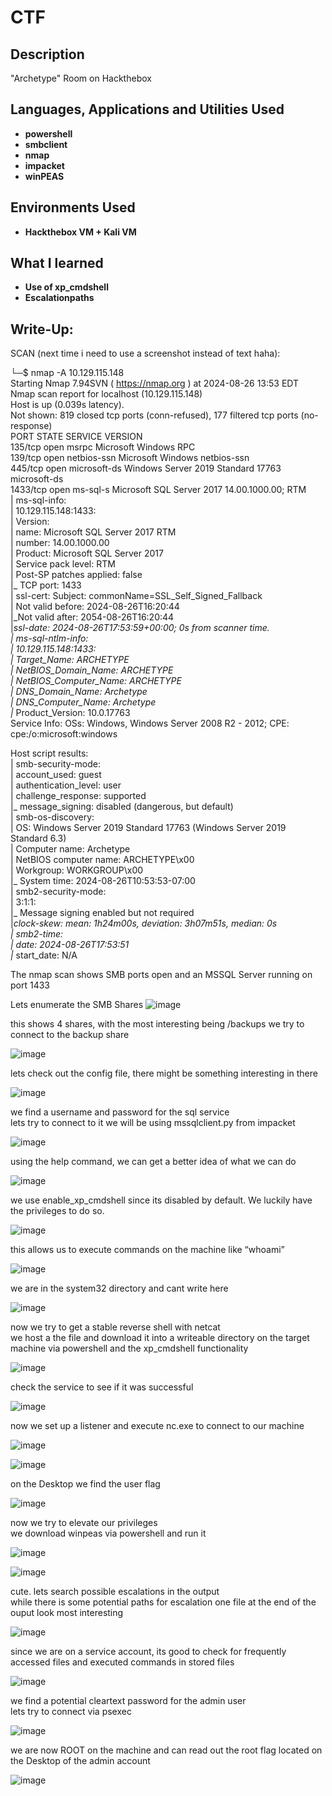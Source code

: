 <h1>CTF</h1>



<h2>Description</h2>
"Archetype" Room on Hackthebox
<br />


<h2>Languages, Applications and Utilities Used</h2>

- <b>powershell</b>
- <b>smbclient</b>
- <b>nmap</b>
- <b>impacket</b>
- <b>winPEAS</b>

<h2>Environments Used </h2>

- <b>Hackthebox VM + Kali VM</b> 
  
<h2>What I learned</h2>

- <b>Use of xp_cmdshell</b>
- <b>Escalationpaths</b>

<h2>Write-Up:</h2>

SCAN (next time i need to use a screenshot instead of text haha):

└─$ nmap -A 10.129.115.148 <br>
Starting Nmap 7.94SVN ( https://nmap.org ) at 2024-08-26 13:53 EDT <br>
Nmap scan report for localhost (10.129.115.148) <br>
Host is up (0.039s latency). <br>
Not shown: 819 closed tcp ports (conn-refused), 177 filtered tcp ports (no-response) <br>
PORT     STATE SERVICE      VERSION <br>
135/tcp  open  msrpc        Microsoft Windows RPC <br>
139/tcp  open  netbios-ssn  Microsoft Windows netbios-ssn <br>
445/tcp  open  microsoft-ds Windows Server 2019 Standard 17763 microsoft-ds <br>
1433/tcp open  ms-sql-s     Microsoft SQL Server 2017 14.00.1000.00; RTM <br>
| ms-sql-info:  <br>
|   10.129.115.148:1433:  <br>
|     Version:  <br>
|       name: Microsoft SQL Server 2017 RTM <br>
|       number: 14.00.1000.00 <br>
|       Product: Microsoft SQL Server 2017 <br>
|       Service pack level: RTM <br>
|       Post-SP patches applied: false <br>
|_    TCP port: 1433 <br>
| ssl-cert: Subject: commonName=SSL_Self_Signed_Fallback <br>
| Not valid before: 2024-08-26T16:20:44 <br> 
|_Not valid after:  2054-08-26T16:20:44 <br> 
|_ssl-date: 2024-08-26T17:53:59+00:00; 0s from scanner time. <br>
| ms-sql-ntlm-info: <br>
|   10.129.115.148:1433: <br>
|     Target_Name: ARCHETYPE <br> 
|     NetBIOS_Domain_Name: ARCHETYPE <br>
|     NetBIOS_Computer_Name: ARCHETYPE <br>
|     DNS_Domain_Name: Archetype <br>
|     DNS_Computer_Name: Archetype <br>
|_    Product_Version: 10.0.17763 <br>
Service Info: OSs: Windows, Windows Server 2008 R2 - 2012; CPE: cpe:/o:microsoft:windows <br>

Host script results: <br>
| smb-security-mode:  <br>
|   account_used: guest <br>
|   authentication_level: user <br>
|   challenge_response: supported <br>
|_  message_signing: disabled (dangerous, but default) <br>
| smb-os-discovery: <br>
|   OS: Windows Server 2019 Standard 17763 (Windows Server 2019 Standard 6.3) <br>
|   Computer name: Archetype <br>
|   NetBIOS computer name: ARCHETYPE\x00 <br>
|   Workgroup: WORKGROUP\x00 <br>
|_  System time: 2024-08-26T10:53:53-07:00 <br>
| smb2-security-mode: <br>
|   3:1:1:  <br>
|_    Message signing enabled but not required <br>
|_clock-skew: mean: 1h24m00s, deviation: 3h07m51s, median: 0s <br>
| smb2-time: <br>
|   date: 2024-08-26T17:53:51 <br>
|_  start_date: N/A <br>


The nmap scan shows SMB ports open and an MSSQL Server running on port 1433

Lets enumerate the SMB Shares
![image](https://github.com/user-attachments/assets/f3bafbbc-ba03-4de1-8c98-850fd52f8dbd)



this shows 4 shares, with the most interesting being /backups
we try to connect to the backup share

![image](https://github.com/user-attachments/assets/95a53e64-2cca-448f-a3d7-dfea61a37442)



lets check out the config file, there might be something interesting in there

![image](https://github.com/user-attachments/assets/d7db902f-099b-47d3-a4e6-642757bdb6b2)


we find a username and password for the sql service <br>
lets try to connect to it
we will be using mssqlclient.py from impacket

![image](https://github.com/user-attachments/assets/2bd5d44b-255b-4723-91e0-e1c61edab810)


using the help command, we can get a better idea of what we can do

![image](https://github.com/user-attachments/assets/b288844c-9c89-44b5-86bb-852506f74ec3)


we use enable_xp_cmdshell since its disabled by default. We luckily have the privileges to do so.

![image](https://github.com/user-attachments/assets/75774b6c-9ae4-4aff-97a1-54fd1772e282)


this allows us to execute commands on the machine like “whoami”

![image](https://github.com/user-attachments/assets/94e5920b-a1d9-4177-a8bd-a6b27a7a8be7)


we are in the system32 directory and cant write here

![image](https://github.com/user-attachments/assets/44e94120-6b52-4dea-9091-94854586d00d)


now we try to get a stable reverse shell with netcat <br>
we host a the file and download it into a writeable directory on the target machine via powershell and the xp_cmdshell functionality

![image](https://github.com/user-attachments/assets/d09b6935-30c6-4413-8f7c-839ff1885f23)


check the service to see if it was successful

![image](https://github.com/user-attachments/assets/7508d18c-ab9b-4f6a-8b28-4e24f0fd1854)


now we set up a listener and execute nc.exe to connect to our machine

![image](https://github.com/user-attachments/assets/24906c6d-1769-486b-9644-b5f34e28262a)

![image](https://github.com/user-attachments/assets/ba5ccc56-c467-4f8a-b67e-7dad1d7c29f8)



on the Desktop we find the user flag

![image](https://github.com/user-attachments/assets/eff0baa8-0b9a-4c88-8059-c08ab3097294)


now we try to elevate our privileges <br>
we download winpeas via powershell and run it


![image](https://github.com/user-attachments/assets/5956a554-5d92-442c-9e58-4fede73a1bf3)


![image](https://github.com/user-attachments/assets/cd09dd18-8f2a-4554-b1bb-a63eed9fb615)


cute. lets search possible escalations in the output <br>
while there is some potential paths for escalation one file at the end of the ouput look most interesting

![image](https://github.com/user-attachments/assets/6297c106-56c3-47b3-8bf6-1117dac84f2b)


since we are on a service account, its good to check for frequently accessed files and executed commands in stored files

![image](https://github.com/user-attachments/assets/c9d7fce9-067a-4fb8-9aa5-c69d5ad8afbf)


we find a potential cleartext password for the admin user <br>
lets try to connect via psexec

![image](https://github.com/user-attachments/assets/984f4b1b-2aa2-49b9-9d16-e3ff8414cfb5)



we are now ROOT on the machine and can read out the root flag located on the Desktop of the admin account

![image](https://github.com/user-attachments/assets/f51ed616-1900-492e-a19b-e3de65b9d11e)



